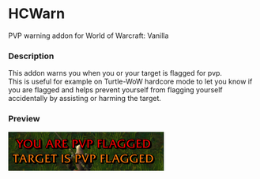 # HCWarn
PVP warning addon for World of Warcraft: Vanilla

### Description
This addon warns you when you or your target is flagged for pvp.    
This is useful for example on Turtle-WoW hardcore mode to let you know if you are flagged and helps prevent yourself from flagging yourself accidentally by assisting or harming the target.

### Preview
![preview](https://raw.githubusercontent.com/GryllsAddons/AddonPreviews/main/HCWarn/HCWarn.png)
